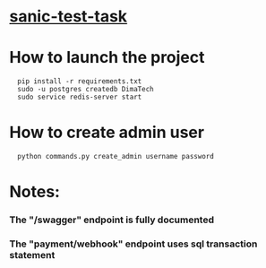 # <a href="https://docs.google.com/document/d/1lblqae9k0wdV7q7QFjxYcC_rrDbRb5DIUHtHiKM5iz4/edit">sanic-test-task</a>
# How to launch the project
```
  pip install -r requirements.txt
  sudo -u postgres createdb DimaTech
  sudo service redis-server start
```
# How to create admin user
```
  python commands.py create_admin username password
```
# Notes:
### The "/swagger" endpoint is fully documented
### The "payment/webhook" endpoint uses sql transaction statement
